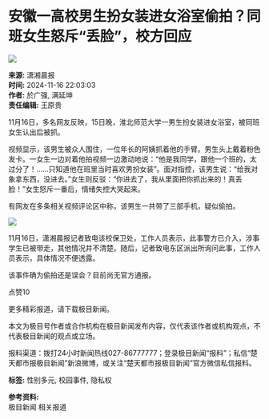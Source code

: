 # 安徽一高校男生扮女装进女浴室偷拍？同班女生怒斥“丢脸”，校方回应

![](http://www.ctdsb.net/images/2024countrywideTwoMeetings.jpg)

**来源:** 潇湘晨报  
**时间:** 2024-11-16 22:03:03  
**作者:** 於广强, 满延坤  
**责任编辑:** 王原贵  

11月16日，多名网友反映，15日晚，淮北师范大学一男生扮女装进女浴室，被同班女生认出后被抓。

视频显示，该男生被众人围住，一位年长的阿姨抓着他的手臂。男生头上戴着粉色发卡。一女生一边对着他拍视频一边激动地说：“他是我同学，跟他一个班的，太过分了！……只知道他在班里当时喜欢男扮女装”。面对指控，该男生说：“给我对象拿东西，没进去。”女生则反驳：“你进去了，我从里面把你抓出来的！真丢脸！”女生怒斥一番后，情绪失控大哭起来。

有网友在多条相关视频评论区中称，该男生一共带了三部手机，疑似偷拍。

![](http://ctdsb.clouddiffuse.xyz/6560cef5-9cb2-47ad-a4b9-e31369ac4308)

11月16日，潇湘晨报记者致电该校保卫处，工作人员表示，此事警方已介入，涉事学生已被带走，其他情况并不清楚。随后，记者致电东区派出所询问此事，工作人员表示，具体情况不便透露。

该事件确为偷拍还是误会？目前尚无官方通报。

点赞10  

更多精彩报道，请下载极目新闻。  

本文为极目号作者或合作机构在极目新闻发布内容，仅代表该作者或机构观点，不代表极目新闻的观点或立场。

报料渠道：拨打24小时新闻热线027-86777777；登录极目新闻“报料”；私信“楚天都市报极目新闻”新浪微博，或关注“楚天都市报极目新闻”官方微信私信报料。

**标签:** 性别多元, 校园事件, 隐私权  

**参考资料:**  
极目新闻 相关报道